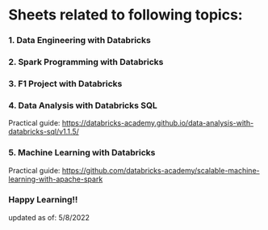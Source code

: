 # Sheets related to following topics: 
### 1. Data Engineering with Databricks
### 2. Spark Programming with Databricks
### 3. F1 Project with Databricks
### 4. Data Analysis with Databricks SQL
Practical guide: https://databricks-academy.github.io/data-analysis-with-databricks-sql/v1.1.5/
### 5. Machine Learning with Databricks
Practical guide: https://github.com/databricks-academy/scalable-machine-learning-with-apache-spark


### Happy Learning!!
updated as of: 5/8/2022
